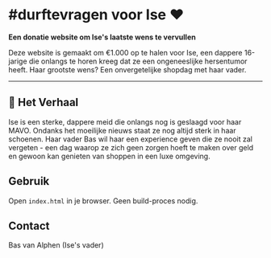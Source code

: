 # #durftevragen voor Ise ❤️

**Een donatie website om Ise's laatste wens te vervullen**

Deze website is gemaakt om €1.000 op te halen voor Ise, een dappere 16-jarige die onlangs te horen kreeg dat ze een ongeneeslijke hersentumor heeft. Haar grootste wens? Een onvergetelijke shopdag met haar vader.

---

## 📖 Het Verhaal

Ise is een sterke, dappere meid die onlangs nog is geslaagd voor haar MAVO. Ondanks het moeilijke nieuws staat ze nog altijd sterk in haar schoenen. Haar vader Bas wil haar een experience geven die ze nooit zal vergeten - een dag waarop ze zich geen zorgen hoeft te maken over geld en gewoon kan genieten van shoppen in een luxe omgeving.

## Gebruik
Open `index.html` in je browser. Geen build-proces nodig.

## Contact
Bas van Alphen (Ise's vader)